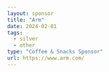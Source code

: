 ```yaml
---
layout: sponsor
title: "Arm"
date: 2024-02-01
tags:
  - silver
  - other
type: "Coffee & Snacks Sponsor"
url: https://www.arm.com/
---
```



